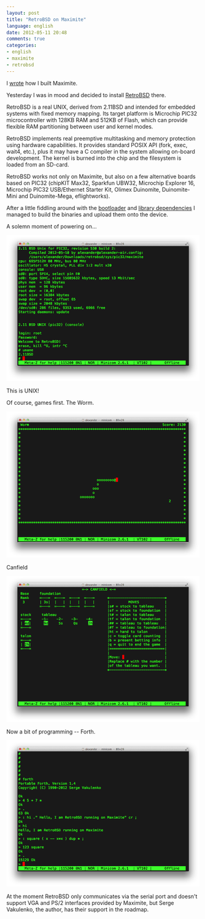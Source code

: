 ```yaml
---
layout: post
title: "RetroBSD on Maximite"
language: english
date: 2012-05-11 20:48
comments: true
categories: 
- english
- maximite
- retrobsd
---
```

I [wrote][Maximite - 8-bit nostalgia with a soldering iron] how I built Maximite.

[Maximite - 8-bit nostalgia with a soldering iron]: /blog/english/2012/01/19/maximite-kit/

Yesterday I was in mood and decided to install [RetroBSD][] there.

RetroBSD is a real UNIX, derived from 2.11BSD and intended for embedded systems with fixed memory mapping. Its target platform is Microchip PIC32 microcontroller with 128KB RAM and 512KB of Flash, which can provide flexible RAM partitioning between user and kernel modes. 

RetroBSD implements real preemptive multitasking and memory protection using hardware capabilities. It provides standard POSIX API (fork, exec, wait4, etc.), plus it may have a C compiler in the system allowing on-board development. The kernel is burned into the chip and the filesystem is loaded from an SD-card.

RetroBSD works not only on Maximite, but also on a few alternative boards based on PIC32 (chipKIT Max32, Sparkfun UBW32, Microchip Explorer 16, Microchip PIC32 USB/Ethernet Starter Kit, Olimex Duinomite, Duinomite-Mini and Duinomite-Mega, eflightworks).

After a little fiddling around with the [bootloader][mphidflash] and [library dependencies][] I managed to build the binaries and upload them onto the device. 

[RetroBSD]: http://retrobsd.org/
[mphidflash]: http://code.google.com/p/mphidflash/
[library dependencies]: http://retrobsd.org/wiki/installation-2/

A solemn moment of powering on...

![](/images/blog/retrobsd-on-maximite-login.png)

This is UNIX!

Of course, games first. The Worm.

![](/images/blog/retrobsd-on-maximite-worm.png)

Canfield

![](/images/blog/retrobsd-on-maximite-canfield.png)

Now a bit of programming -- Forth.

![](/images/blog/retrobsd-on-maximite-forth.png)

At the moment RetroBSD only communicates via the serial port and doesn't support VGA and PS/2 interfaces provided by Maximite, but Serge Vakulenko, the author, has their support in the roadmap.
